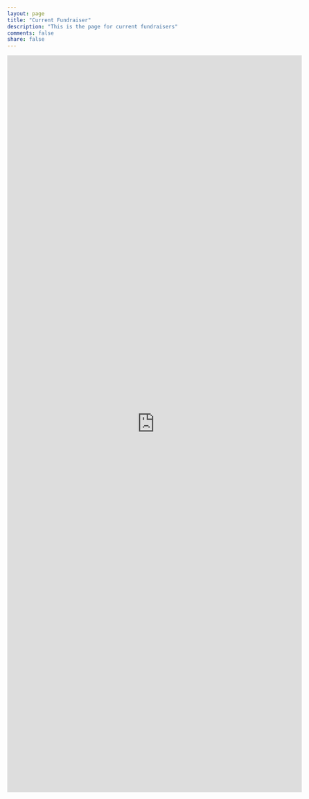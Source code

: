 ```yaml
---
layout: page
title: "Current Fundraiser"
description: "This is the page for current fundraisers"
comments: false
share: false
--- 
```


<iframe src="https://docs.google.com/forms/d/14H_gIuOeG8ePVPjmfjG2KKKgyULgzpKCvuRrLUv-7n8/viewform?embedded=true" width="680" height="1700" frameborder="0" marginheight="0" marginwidth="0">Loading...</iframe>